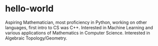 # hello-world

Aspiring Mathematician, most proficiency in Python, working on other languages, first intro to CS was C++.
Interested in Machine Learning and various applications of Mathematics in Computer Science. 
Interested in Algebraic Topology/Geometry. 
